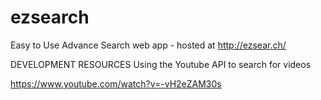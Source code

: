 # ezsearch
Easy to Use Advance Search web app - hosted at http://ezsear.ch/

DEVELOPMENT RESOURCES
Using the Youtube API to search for videos

https://www.youtube.com/watch?v=-vH2eZAM30s

